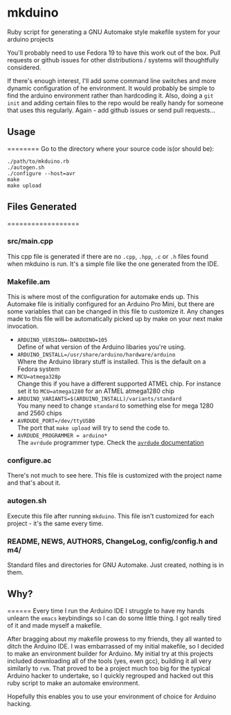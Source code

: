 mkduino
=======

Ruby script for generating a GNU Automake style makefile system for your arduino projects

You'll probably need to use Fedora 19 to have this work out of the box.   Pull requests or
github issues for other distributions / systems will thoughtfully considered.

If there's enough interest, I'll add some command line switches and more dynamic configuration
of he environment.  It would probably be simple to find the arduino environment rather than
hardcoding it.  Also, doing a `git init` and adding certain files to the repo would be really
handy for someone that uses this regularly.   Again - add github issues or send pull requests...


## Usage
========
Go to the directory where your source code is(or should be):

```
./path/to/mkduino.rb
./autogen.sh
./configure --host=avr
make
make upload
```

## Files Generated
==================

### src/main.cpp
This cpp file is generated if there are no `.cpp`, `.hpp`, `.c` or `.h` files found when mkduino is run.
It's a simple file like the one generated from the IDE.

### Makefile.am
This is where most of the configuration for automake ends up.   This Automake file is
initially configured for an Arduino Pro Mini, but there are some variables that can
be changed in this file to customize it.   Any changes made to this file will be
automatically picked up by make on your next make invocation.

* `ARDUINO_VERSION=-DARDUINO=105`  
  Define of what version of the Arduino libaries you're using.
* `ARDUINO_INSTALL=/usr/share/arduino/hardware/arduino`  
  Where the Arduino library stuff is installed.   This is the default on a Fedora system
* `MCU=atmega328p`  
   Change this if you have a different supported ATMEL chip.
   For instance set it to `MCU=atmega1280` for an ATMEL atmega1280 chip
* `ARDUINO_VARIANTS=$(ARDUINO_INSTALL)/variants/standard`  
   You many need to change `standard` to something else for mega 1280 and 2560 chips
* `AVRDUDE_PORT=/dev/ttyUSB0`  
  The port that `make upload` will try to send the code to.
* `AVRDUDE_PROGRAMMER = arduino*`  
  The `avrdude` programmer type.
  Check the [`avrdude` documentation](http://www.nongnu.org/avrdude/user-manual)

### configure.ac
There's not much to see here.  This file is customized with the project name and that's about it.

### autogen.sh
Execute this file after running `mkduino`.  This file isn't customized for each project - it's the same every time.

### README, NEWS, AUTHORS, ChangeLog, config/config.h and m4/
Standard files and directories for GNU Automake.   Just created, nothing is in them.

## Why?
======
Every time I run the Arduino IDE I struggle to have my hands unlearn the `emacs` keybindings
so I can do some little thing.  I got really tired of it and made myself a makefile.

After bragging about my makefile prowess to my friends, they all wanted to ditch the Arduino IDE.
I was embarrassed of my initial makefile, so I decided to make an environment builder for Arduino.
My initial try at this projects included downloading all of the tools (yes, even gcc), building
it all very similarly to `rvm`.   That proved to be a project much too big for the typical Arduino
hacker to undertake, so I quickly regrouped and hacked out this ruby script to make an automake
environment.

Hopefully this enables you to use your environment of choice for Arduino hacking.
